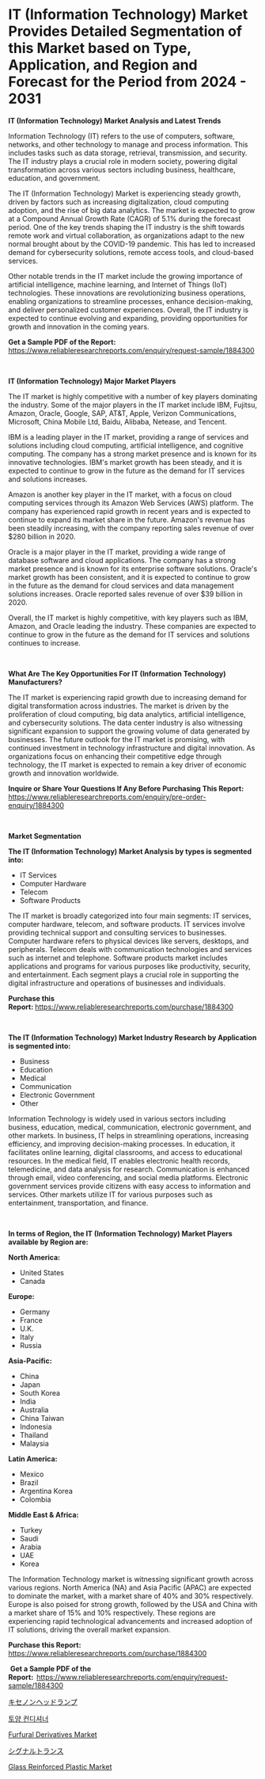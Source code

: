 <p><h1>IT (Information Technology) Market Provides Detailed Segmentation of this Market based on Type, Application, and Region and Forecast for the Period from 2024 - 2031</h1></p><p><strong>IT (Information Technology) Market Analysis and Latest Trends</strong></p>
<p><p>Information Technology (IT) refers to the use of computers, software, networks, and other technology to manage and process information. This includes tasks such as data storage, retrieval, transmission, and security. The IT industry plays a crucial role in modern society, powering digital transformation across various sectors including business, healthcare, education, and government.</p><p>The IT (Information Technology) Market is experiencing steady growth, driven by factors such as increasing digitalization, cloud computing adoption, and the rise of big data analytics. The market is expected to grow at a Compound Annual Growth Rate (CAGR) of 5.1% during the forecast period. One of the key trends shaping the IT industry is the shift towards remote work and virtual collaboration, as organizations adapt to the new normal brought about by the COVID-19 pandemic. This has led to increased demand for cybersecurity solutions, remote access tools, and cloud-based services.</p><p>Other notable trends in the IT market include the growing importance of artificial intelligence, machine learning, and Internet of Things (IoT) technologies. These innovations are revolutionizing business operations, enabling organizations to streamline processes, enhance decision-making, and deliver personalized customer experiences. Overall, the IT industry is expected to continue evolving and expanding, providing opportunities for growth and innovation in the coming years.</p></p>
<p><strong>Get a Sample PDF of the Report:&nbsp;</strong> <a href="https://www.reliableresearchreports.com/enquiry/request-sample/1884300">https://www.reliableresearchreports.com/enquiry/request-sample/1884300</a></p>
<p>&nbsp;</p>
<p><strong>IT (Information Technology) Major Market Players</strong></p>
<p><p>The IT market is highly competitive with a number of key players dominating the industry. Some of the major players in the IT market include IBM, Fujitsu, Amazon, Oracle, Google, SAP, AT&T, Apple, Verizon Communications, Microsoft, China Mobile Ltd, Baidu, Alibaba, Netease, and Tencent.</p><p>IBM is a leading player in the IT market, providing a range of services and solutions including cloud computing, artificial intelligence, and cognitive computing. The company has a strong market presence and is known for its innovative technologies. IBM's market growth has been steady, and it is expected to continue to grow in the future as the demand for IT services and solutions increases.</p><p>Amazon is another key player in the IT market, with a focus on cloud computing services through its Amazon Web Services (AWS) platform. The company has experienced rapid growth in recent years and is expected to continue to expand its market share in the future. Amazon's revenue has been steadily increasing, with the company reporting sales revenue of over $280 billion in 2020.</p><p>Oracle is a major player in the IT market, providing a wide range of database software and cloud applications. The company has a strong market presence and is known for its enterprise software solutions. Oracle's market growth has been consistent, and it is expected to continue to grow in the future as the demand for cloud services and data management solutions increases. Oracle reported sales revenue of over $39 billion in 2020.</p><p>Overall, the IT market is highly competitive, with key players such as IBM, Amazon, and Oracle leading the industry. These companies are expected to continue to grow in the future as the demand for IT services and solutions continues to increase.</p></p>
<p>&nbsp;</p>
<p><strong>What Are The Key Opportunities For IT (Information Technology) Manufacturers?</strong></p>
<p><p>The IT market is experiencing rapid growth due to increasing demand for digital transformation across industries. The market is driven by the proliferation of cloud computing, big data analytics, artificial intelligence, and cybersecurity solutions. The data center industry is also witnessing significant expansion to support the growing volume of data generated by businesses. The future outlook for the IT market is promising, with continued investment in technology infrastructure and digital innovation. As organizations focus on enhancing their competitive edge through technology, the IT market is expected to remain a key driver of economic growth and innovation worldwide.</p></p>
<p><strong>Inquire or Share Your Questions If Any Before Purchasing This Report:</strong> <a href="https://www.reliableresearchreports.com/enquiry/pre-order-enquiry/1884300">https://www.reliableresearchreports.com/enquiry/pre-order-enquiry/1884300</a></p>
<p>&nbsp;</p>
<p><strong>Market Segmentation</strong></p>
<p><strong>The IT (Information Technology) Market Analysis by types is segmented into:</strong></p>
<p><ul><li>IT Services</li><li>Computer Hardware</li><li>Telecom</li><li>Software Products</li></ul></p>
<p><p>The IT market is broadly categorized into four main segments: IT services, computer hardware, telecom, and software products. IT services involve providing technical support and consulting services to businesses. Computer hardware refers to physical devices like servers, desktops, and peripherals. Telecom deals with communication technologies and services such as internet and telephone. Software products market includes applications and programs for various purposes like productivity, security, and entertainment. Each segment plays a crucial role in supporting the digital infrastructure and operations of businesses and individuals.</p></p>
<p><strong>Purchase this Report:&nbsp;</strong><a href="https://www.reliableresearchreports.com/purchase/1884300">https://www.reliableresearchreports.com/purchase/1884300</a></p>
<p>&nbsp;</p>
<p><strong>The IT (Information Technology) Market Industry Research by Application is segmented into:</strong></p>
<p><ul><li>Business</li><li>Education</li><li>Medical</li><li>Communication</li><li>Electronic Government</li><li>Other</li></ul></p>
<p><p>Information Technology is widely used in various sectors including business, education, medical, communication, electronic government, and other markets. In business, IT helps in streamlining operations, increasing efficiency, and improving decision-making processes. In education, it facilitates online learning, digital classrooms, and access to educational resources. In the medical field, IT enables electronic health records, telemedicine, and data analysis for research. Communication is enhanced through email, video conferencing, and social media platforms. Electronic government services provide citizens with easy access to information and services. Other markets utilize IT for various purposes such as entertainment, transportation, and finance.</p></p>
<p>&nbsp;</p>
<p><strong>In terms of Region, the IT (Information Technology) Market Players available by Region are:</strong></p>
<p>
    <p> <strong> North America: </strong>
        <ul>
            <li>United States</li>
            <li>Canada</li>
        </ul>
        </p> 
    <p> <strong> Europe: </strong>
        <ul>
            <li>Germany</li>
            <li>France</li>
            <li>U.K.</li>
            <li>Italy</li>
            <li>Russia</li>
        </ul>
        </p> 
    <p> <strong> Asia-Pacific: </strong>
        <ul>
            <li>China</li>
            <li>Japan</li>
            <li>South Korea</li>
            <li>India</li>
            <li>Australia</li>
            <li>China Taiwan</li>
            <li>Indonesia</li>
            <li>Thailand</li>
            <li>Malaysia</li>
        </ul>
        </p> 
    <p> <strong> Latin America: </strong>
        <ul>
            <li>Mexico</li>
            <li>Brazil</li>
            <li>Argentina Korea</li>
            <li>Colombia</li>
        </ul>
        </p> 
    <p> <strong> Middle East & Africa: </strong>
        <ul>
            <li>Turkey</li>
            <li>Saudi</li>
            <li>Arabia</li>
            <li>UAE</li>
            <li>Korea</li>
        </ul>
    </p>
    </p>
<p><p>The Information Technology market is witnessing significant growth across various regions. North America (NA) and Asia Pacific (APAC) are expected to dominate the market, with a market share of 40% and 30% respectively. Europe is also poised for strong growth, followed by the USA and China with a market share of 15% and 10% respectively. These regions are experiencing rapid technological advancements and increased adoption of IT solutions, driving the overall market expansion.</p></p>
<p><strong>Purchase this Report: </strong><a href="https://www.reliableresearchreports.com/purchase/1884300">https://www.reliableresearchreports.com/purchase/1884300</a></p>
<p>&nbsp;<strong>Get a Sample PDF of the Report:&nbsp;&nbsp;</strong><a href="https://www.reliableresearchreports.com/enquiry/request-sample/1884300">https://www.reliableresearchreports.com/enquiry/request-sample/1884300</a></p>
<p><strong></strong></p>
<p><p><a href="https://medium.com/@denizaktekin/%E3%82%AD%E3%82%BB%E3%83%8E%E3%83%B3%E3%83%98%E3%83%83%E3%83%89%E3%83%A9%E3%83%B3%E3%83%97%E3%81%AE%E5%B8%82%E5%A0%B4%E8%A6%8F%E6%A8%A1%E3%81%A8%E5%B8%82%E5%A0%B4%E5%8B%95%E5%90%91-%E5%AE%8C%E5%85%A8%E3%81%AA%E7%94%A3%E6%A5%AD%E6%A6%82%E8%A6%81-2024%E5%B9%B4%E3%81%8B%E3%82%892031%E5%B9%B4-c52bd3250598">キセノンヘッドランプ</a></p><p><a href="https://medium.com/@tristiarton768456/2024%EB%85%84%EB%B6%80%ED%84%B0-2031%EB%85%84%EA%B9%8C%EC%A7%80-%EC%98%88%EC%B8%A1%EB%90%9C-%ED%86%A0%EC%96%91-%EA%B0%9C%EC%84%A0%EC%A0%9C-%EC%8B%9C%EC%9E%A5-%EB%B6%84%EC%84%9D-%EB%B0%8F-%EA%B7%9C%EB%AA%A8%EC%9E%85%EB%8B%88%EB%8B%A4-2081ea803a72">토양 컨디셔너</a></p><p><a href="https://view.publitas.com/reportprime-1/furfural-derivatives-market-provides-detailed-segmentation-of-this-market-based-on-type-application-and-region-and-forecast-for-the-period-from-2024-2031/">Furfural Derivatives Market</a></p><p><a href="https://medium.com/@leilaniwyman2021/%E3%82%B7%E3%82%B0%E3%83%8A%E3%83%AB%E3%83%88%E3%83%A9%E3%83%B3%E3%82%B9%E3%83%95%E3%82%A9%E3%83%BC%E3%83%9E%E3%83%BC%E5%B8%82%E5%A0%B4%E3%81%AE%E5%B1%95%E6%9C%9B-%E6%A5%AD%E7%95%8C%E6%A6%82%E8%A6%81%E3%81%A8%E4%BA%88%E6%B8%AC-2024%E5%B9%B4%E3%81%8B%E3%82%892031%E5%B9%B4%E3%81%BE%E3%81%A7-9b3eae5bd35c">シグナルトランス</a></p><p><a href="https://view.publitas.com/reportprime-1/glass-reinforced-plastic-market-centers-on-aspects-such-as-market-growth-market-share-market-opportunity-and-projected-forecasts-spanning-from-2024-to-2031/">Glass Reinforced Plastic Market</a></p></p>